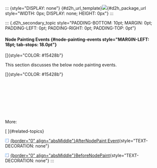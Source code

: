::: {style="DISPLAY: none"}
[](ms-xhelp:///?Id=d2h_url_template){#d2h_url_template}![](!package_url!){#d2h_package_url style="WIDTH: 0px; DISPLAY: none; HEIGHT: 0px"}
:::

::: {.d2h_secondary_topic style="PADDING-BOTTOM: 10pt; MARGIN: 0pt; PADDING-LEFT: 0pt; PADDING-RIGHT: 0pt; PADDING-TOP: 0pt"}
#### Node Painting Events {#node-painting-events style="MARGIN-LEFT: 18pt; tab-stops: 18.0pt"}

[]{style="COLOR: #15428b"} 

This section discusses the below node painting events.

[]{style="COLOR: #15428b"} 

 

 

 

 

More:

[ ]{#related-topics}

[![](button.gif){border="0" align="absMiddle"}AfterNodePaint Event](ms-xhelp:///?Id=0d5758bd-f7c1-42c9-a1b5-2e293e900af6){style="TEXT-DECORATION: none"}

[![](button.gif){border="0" align="absMiddle"}BeforeNodePaint](ms-xhelp:///?Id=5a9afb9c-2cf9-4616-a788-beef2595f9cd){style="TEXT-DECORATION: none"}
:::
